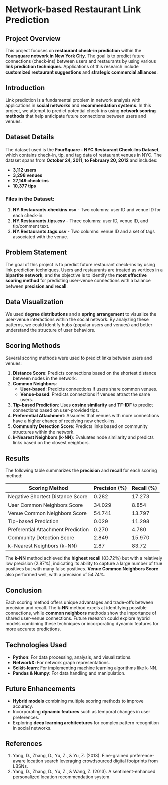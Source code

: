 # Network-based Restaurant Link Prediction

## Project Overview

This project focuses on **restaurant check-in prediction** within the **Foursquare network in New York City**. The goal is to predict future connections (check-ins) between users and restaurants by using various **link prediction techniques**. Applications of this research include **customized restaurant suggestions** and **strategic commercial alliances**.

## Introduction

Link prediction is a fundamental problem in network analysis with applications in **social networks** and **recommendation systems**. In this project, we attempt to predict potential check-ins using **network scoring methods** that help anticipate future connections between users and venues.

## Dataset Details

The dataset used is the **FourSquare - NYC Restaurant Check-Ins Dataset**, which contains check-in, tip, and tag data of restaurant venues in NYC. The dataset spans from **October 24, 2011, to February 20, 2012** and includes:
- **3,112 users**
- **3,298 venues**
- **27,149 check-ins**
- **10,377 tips**

### Files in the Dataset:
1. **NY.Restaurants.checkins.csv** - Two columns: user ID and venue ID for each check-in.
2. **NY.Restaurants.tips.csv** - Three columns: user ID, venue ID, and tip/comment text.
3. **NY.Restaurants.tags.csv** - Two columns: venue ID and a set of tags associated with the venue.

## Problem Statement

The goal of this project is to predict future restaurant check-ins by using link prediction techniques. Users and restaurants are treated as vertices in a **bipartite network**, and the objective is to identify the **most effective scoring method** for predicting user-venue connections with a balance between **precision and recall**.

## Data Visualization

We used **degree distributions** and a **spring arrangement** to visualize the user-venue interactions within the social network. By analyzing these patterns, we could identify hubs (popular users and venues) and better understand the structure of user behaviors.

## Scoring Methods

Several scoring methods were used to predict links between users and venues:

1. **Distance Score**: Predicts connections based on the shortest distance between nodes in the network.
2. **Common Neighbors**:
   - **User-based**: Predicts connections if users share common venues.
   - **Venue-based**: Predicts connections if venues attract the same users.
3. **Tip-based Prediction**: Uses **cosine similarity** and **TF-IDF** to predict connections based on user-provided tips.
4. **Preferential Attachment**: Assumes that venues with more connections have a higher chance of receiving new check-ins.
5. **Community Detection Score**: Predicts links based on community structures within the network.
6. **k-Nearest Neighbors (k-NN)**: Evaluates node similarity and predicts links based on the closest neighbors.

## Results

The following table summarizes the **precision** and **recall** for each scoring method:

| Scoring Method                   | Precision (%) | Recall (%) |
| --------------------------------- | ------------- | ---------- |
| Negative Shortest Distance Score  | 0.282         | 17.273     |
| User Common Neighbors Score       | 34.029        | 8.854      |
| Venue Common Neighbors Score      | 54.741        | 13.797     |
| Tip-based Prediction              | 0.029         | 11.298     |
| Preferential Attachment Prediction| 0.270         | 4.780      |
| Community Detection Score         | 2.849         | 15.970     |
| k-Nearest Neighbors (k-NN)        | 2.87          | 83.72      |

The **k-NN** method achieved the **highest recall** (83.72%) but with a relatively low precision (2.87%), indicating its ability to capture a large number of true positives but with many false positives. **Venue Common Neighbors Score** also performed well, with a precision of 54.74%.

## Conclusion

Each scoring method offers unique advantages and trade-offs between precision and recall. The **k-NN** method excels at identifying possible connections, while **common neighbors** methods show the importance of shared user-venue connections. Future research could explore hybrid models combining these techniques or incorporating dynamic features for more accurate predictions.

## Technologies Used

- **Python**: For data processing, analysis, and visualizations.
- **NetworkX**: For network graph representations.
- **Scikit-learn**: For implementing machine learning algorithms like k-NN.
- **Pandas & Numpy**: For data handling and manipulation.

## Future Enhancements

- **Hybrid models** combining multiple scoring methods to improve accuracy.
- Incorporating **dynamic features** such as temporal changes in user preferences.
- Exploring **deep learning architectures** for complex pattern recognition in social networks.

## References

1. Yang, D., Zhang, D., Yu, Z., & Yu, Z. (2013). Fine-grained preference-aware location search leveraging crowdsourced digital footprints from LBSNs.
2. Yang, D., Zhang, D., Yu, Z., & Wang, Z. (2013). A sentiment-enhanced personalized location recommendation system.

